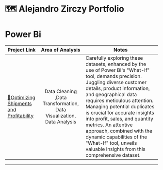 # 🗺 Alejandro Zirczy Portfolio


# Power Bi

| Project Link | <center>Area of Analysis<center>| <center>Notes</center> | 
|---|---|---|
| [🛒Optimizing Shipments and Profitability]([https://github.com/alezirczy/Python-Projects/blob/main/%231%20Retail%20-%20Data%20Analysis%20/%20Retail%20-%20Data%20Analysis.ipynb](https://github.com/alezirczy/Power-Bi-Projects/blob/main/Optimizing%20Shipments%20and%20Profitability.md))| <center>Data Cleaning ,Data Transformation, Data Visualization, Data Analysis </center>  |Carefully exploring these datasets, enhanced by the use of Power BI's "What-If" tool, demands precision. Juggling diverse customer details, product information, and geographical data requires meticulous attention. Managing potential duplicates is crucial for accurate insights into profit, sales, and quantity metrics. An attentive approach, combined with the dynamic capabilities of the "What-If" tool, unveils valuable insights from this comprehensive dataset.








***
